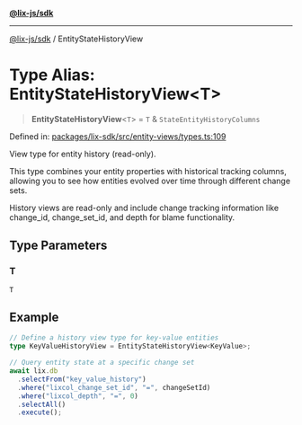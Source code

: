 [**@lix-js/sdk**](../README.md)

***

[@lix-js/sdk](../README.md) / EntityStateHistoryView

# Type Alias: EntityStateHistoryView\<T\>

> **EntityStateHistoryView**\<`T`\> = `T` & `StateEntityHistoryColumns`

Defined in: [packages/lix-sdk/src/entity-views/types.ts:109](https://github.com/opral/monorepo/blob/e71bdb871680205b7a92b34085dd7fe79344e0d0/packages/lix-sdk/src/entity-views/types.ts#L109)

View type for entity history (read-only).

This type combines your entity properties with historical tracking columns,
allowing you to see how entities evolved over time through different change sets.

History views are read-only and include change tracking information like
change_id, change_set_id, and depth for blame functionality.

## Type Parameters

### T

`T`

## Example

```typescript
// Define a history view type for key-value entities
type KeyValueHistoryView = EntityStateHistoryView<KeyValue>;

// Query entity state at a specific change set
await lix.db
  .selectFrom("key_value_history")
  .where("lixcol_change_set_id", "=", changeSetId)
  .where("lixcol_depth", "=", 0)
  .selectAll()
  .execute();
```

